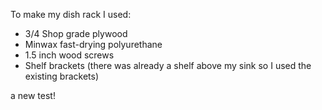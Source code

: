 To make my dish rack I used:

* 3/4 Shop grade plywood
* Minwax fast-drying polyurethane
* 1.5 inch wood screws
* Shelf brackets (there was already a shelf above my sink so I used the existing brackets)

a new test!
